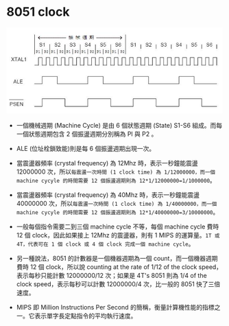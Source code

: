 # 8051 clock

![](./images/7.JPG)


- 一個機械週期 (Machine Cycle) 是由 6 個狀態週期 (State) S1-S6 組成。而每一個狀態週期包含 2 個振盪週期分別稱為 Pl 與 P2 。

- ALE (位址栓鎖致能)則是每 6 個振盪週期出現一次。

- 當震盪器頻率 (crystal frequency) 為 12Mhz 時，表示一秒鐘能震盪 12000000 次，所以`每震盪一次時間 (1 clock time) 為 1/12000000，而一個 machine cycyle 的時間需要 12 個振盪週期則為 12*1/12000000=1/1000000`。

- 當震盪器頻率 (crystal frequency) 為 40Mhz 時，表示一秒鐘能震盪 40000000 次，所以`每震盪一次時間 (1 clock time) 為 1/40000000，而一個 machine cycyle 的時間需要 12 個振盪週期則為 12*1/40000000=3/10000000`。

- 一般每個指令需要二到三個 machine cycle 不等，每個 machine cycle 費時 12 個 clock，因此如果接上 12Mhz 的震盪器，則有 1 MIPS 的運算量。`1T 或 4T，代表可在 1 個 clock 或 4 個 clock 完成一個 machine cycle`。

- 另一種說法，8051 的計數器是一個機器週期為一個 count，而一個機器週期費時 12 個 clock，所以說 counting at the rate of 1/12 of the clock speed，表示每秒只能計數 12000000/12 次；如果是 4T's 8051 則為 1/4 of the clock speed，表示每秒可以計數 12000000/4 次，比一般的 8051 快了三倍速度。

- MIPS 即 Million Instructions Per Second 的簡稱，衡量計算機性能的指標之一。它表示單字長定點指令的平均執行速度。